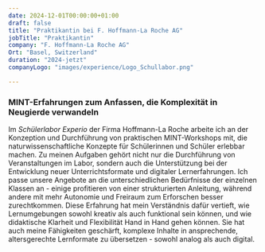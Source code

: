 ```yaml
---
date: 2024-12-01T00:00:00+01:00
draft: false
title: "Praktikantin bei F. Hoffmann-La Roche AG"
jobTitle: "Praktikantin"
company: "F. Hoffmann-La Roche AG"
Ort: "Basel, Switzerland"
duration: "2024-jetzt"
companyLogo: "images/experience/Logo_Schullabor.png"

---
```

### MINT-Erfahrungen zum Anfassen, die Komplexität in Neugierde verwandeln

Im *Schülerlabor Experio* der Firma Hoffmann-La Roche arbeite ich an der Konzeption und Durchführung von praktischen MINT-Workshops mit, die naturwissenschaftliche Konzepte für Schülerinnen und Schüler erlebbar machen. Zu meinen Aufgaben gehört nicht nur die Durchführung von Veranstaltungen im Labor, sondern auch die Unterstützung bei der Entwicklung neuer Unterrichtsformate und digitaler Lernerfahrungen. Ich passe unsere Angebote an die unterschiedlichen Bedürfnisse der einzelnen Klassen an - einige profitieren von einer strukturierten Anleitung, während andere mit mehr Autonomie und Freiraum zum Erforschen besser zurechtkommen. Diese Erfahrung hat mein Verständnis dafür vertieft, wie Lernumgebungen sowohl kreativ als auch funktional sein können, und wie didaktische Klarheit und Flexibilität Hand in Hand gehen können. Sie hat auch meine Fähigkeiten geschärft, komplexe Inhalte in ansprechende, altersgerechte Lernformate zu übersetzen - sowohl analog als auch digital.